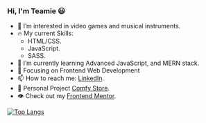 ### Hi, I'm Teamie 😃

- 👀 I’m interested in video games and musical instruments.
- 🔥 My current Skills:
  - HTML/CSS.
  - JavaScript.
  - SASS.
- 🌱 I’m currently learning Advanced JavaScript, and MERN stack.
- 🧐 Focusing on Frontend Web Development
- 📫 How to reach me: [LinkedIn](https://www.linkedin.com/in/oluwatimilehin-akinnubi-847945205/).
- 🚀 Personal Project [Comfy Store](https://coder-teamie-comfystore.netlify.app/).
- 👁️ Check out my [Frontend Mentor](https://www.frontendmentor.io/profile/coder-teamie).

[![Top Langs](https://github-readme-stats.vercel.app/api/top-langs/?username=tea-scripts&layout=compact&theme=radical)](https://github.com/anuraghazra/github-readme-stats)
